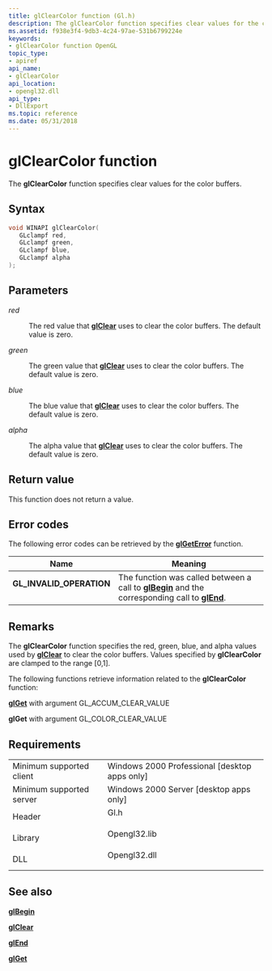 ```yaml
---
title: glClearColor function (Gl.h)
description: The glClearColor function specifies clear values for the color buffers.
ms.assetid: f938e3f4-9db3-4c24-97ae-531b6799224e
keywords:
- glClearColor function OpenGL
topic_type:
- apiref
api_name:
- glClearColor
api_location:
- opengl32.dll
api_type:
- DllExport
ms.topic: reference
ms.date: 05/31/2018
---
```


# glClearColor function

The **glClearColor** function specifies clear values for the color buffers.

## Syntax


```C++
void WINAPI glClearColor(
   GLclampf red,
   GLclampf green,
   GLclampf blue,
   GLclampf alpha
);
```



## Parameters

<dl> <dt>

*red* 
</dt> <dd>

The red value that [**glClear**](glclear.md) uses to clear the color buffers. The default value is zero.

</dd> <dt>

*green* 
</dt> <dd>

The green value that [**glClear**](glclear.md) uses to clear the color buffers. The default value is zero.

</dd> <dt>

*blue* 
</dt> <dd>

The blue value that [**glClear**](glclear.md) uses to clear the color buffers. The default value is zero.

</dd> <dt>

*alpha* 
</dt> <dd>

The alpha value that [**glClear**](glclear.md) uses to clear the color buffers. The default value is zero.

</dd> </dl>

## Return value

This function does not return a value.

## Error codes

The following error codes can be retrieved by the [**glGetError**](glgeterror.md) function.



| Name                                                                                                  | Meaning                                                                                                                               |
|-------------------------------------------------------------------------------------------------------|---------------------------------------------------------------------------------------------------------------------------------------|
| <dl> <dt>**GL\_INVALID\_OPERATION**</dt> </dl> | The function was called between a call to [**glBegin**](glbegin.md) and the corresponding call to [**glEnd**](glend.md).<br/> |



## Remarks

The **glClearColor** function specifies the red, green, blue, and alpha values used by [**glClear**](glclear.md) to clear the color buffers. Values specified by **glClearColor** are clamped to the range \[0,1\].

The following functions retrieve information related to the **glClearColor** function:

[**glGet**](glgetbooleanv--glgetdoublev--glgetfloatv--glgetintegerv.md) with argument GL\_ACCUM\_CLEAR\_VALUE

**glGet** with argument GL\_COLOR\_CLEAR\_VALUE

## Requirements



|                                     |                                                                                         |
|-------------------------------------|-----------------------------------------------------------------------------------------|
| Minimum supported client<br/> | Windows 2000 Professional \[desktop apps only\]<br/>                              |
| Minimum supported server<br/> | Windows 2000 Server \[desktop apps only\]<br/>                                    |
| Header<br/>                   | <dl> <dt>Gl.h</dt> </dl>         |
| Library<br/>                  | <dl> <dt>Opengl32.lib</dt> </dl> |
| DLL<br/>                      | <dl> <dt>Opengl32.dll</dt> </dl> |



## See also

<dl> <dt>

[**glBegin**](glbegin.md)
</dt> <dt>

[**glClear**](glclear.md)
</dt> <dt>

[**glEnd**](glend.md)
</dt> <dt>

[**glGet**](glgetbooleanv--glgetdoublev--glgetfloatv--glgetintegerv.md)
</dt> </dl>

 

 





